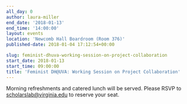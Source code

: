 ```yaml
---
all_day: 0
author: laura-miller
end_date: '2018-01-13'
end_time: '14:00:00'
layout: events
location: 'Newcomb Hall Boardroom (Room 376)'
published-date: 2018-01-04 17:12:54+00:00

slug: feminist-dhuva-working-session-on-project-collaboration
start_date: 2018-01-13
start_time: 09:00:00
title: 'Feminist DH@UVA: Working Session on Project Collaboration'
---
```


Morning refreshments and catered lunch will be served. Please RSVP to scholarslab@virginia.edu to reserve your seat.
